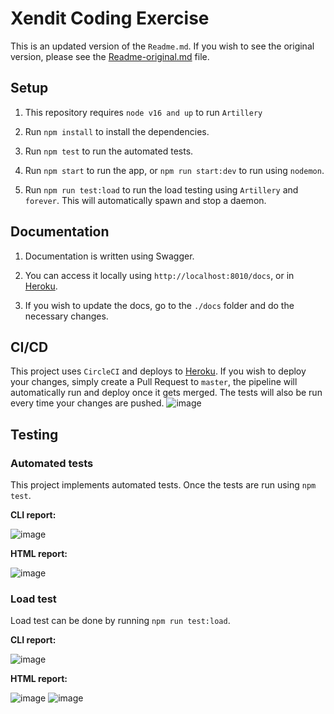 # Xendit Coding Exercise

This is an updated version of the `Readme.md`. If you wish to see the original version, please see the [Readme-original.md](https://github.com/cielomuyot/xendit-disbursement/blob/master/Readme-original.md) file.

## Setup

1. This repository requires `node v16 and up` to run `Artillery`

2. Run `npm install` to install the dependencies.

3. Run `npm test` to run the automated tests.

4. Run `npm start` to run the app, or `npm run start:dev` to run using `nodemon`.

5. Run `npm run test:load` to run the load testing using `Artillery` and `forever`. This will automatically spawn and stop a daemon.

## Documentation

1. Documentation is written using Swagger.

2. You can access it locally using `http://localhost:8010/docs`, or in [Heroku](https://cm-xendit-tech-exam.herokuapp.com/docs/).

3. If you wish to update the docs, go to the `./docs` folder and do the necessary changes.

## CI/CD

This project uses `CircleCI` and deploys to [Heroku](https://cm-xendit-tech-exam.herokuapp.com/). If you wish to deploy your changes, simply create a Pull Request to `master`, the pipeline will automatically run and deploy once it gets merged. The tests will also be run every time your changes are pushed.
![image](https://user-images.githubusercontent.com/23202976/180145153-82152643-ad08-44ce-b234-a6df968ee4f6.png)

## Testing

### Automated tests

This project implements automated tests. Once the tests are run using `npm test`.

**CLI report:**

![image](https://user-images.githubusercontent.com/23202976/180145977-201d6bd9-91fd-4c8e-8025-4a801ec85d26.png)

**HTML report:**

![image](https://user-images.githubusercontent.com/23202976/180145703-3079c57c-11fa-4855-b14c-ff5d7d7417b3.png)

### Load test

Load test can be done by running `npm run test:load`.

**CLI report:**

![image](https://user-images.githubusercontent.com/23202976/180147628-d72806c7-7e90-4eb4-b47f-e8f7f23970ae.png)

**HTML report:**

![image](https://user-images.githubusercontent.com/23202976/180147746-819044a4-7145-44cb-bd93-223606551d25.png)
![image](https://user-images.githubusercontent.com/23202976/180147700-b76e9c72-1a68-4609-a0ff-c05f13db8d52.png)
